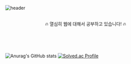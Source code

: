 ![header](https://capsule-render.vercel.app/api?type=venom&color=0:FF0000,100:1f20ff&fontColor=000712&fontSize=140&&animation=twinkling&height=120&desc=안녕하세요%20저의%20GITHUB에%20오신것을%20환영합니다.)
<br/>
<br/>
<div align="center">🔥 열심히 웹에 대해서 공부하고 있습니다! 🔥</div>
<br/>
<br/>
<br/>
<br/>

![Anurag's GitHub stats](https://github-readme-stats.vercel.app/api?username=rudrbgus&show_icons=true&theme=radical)
[![Solved.ac Profile](http://mazassumnida.wtf/api/v2/generate_badge?boj=rudrbgus)](https://solved.ac/rudrbgus/)



<!--
**rudrbgus/rudrbgus** is a ✨ _special_ ✨ repository because its `README.md` (this file) appears on your GitHub profile.

Here are some ideas to get you started:

- 🔭 I’m currently working on ...
- 🌱 I’m currently learning ...
- 👯 I’m looking to collaborate on ...
- 🤔 I’m looking for help with ...
- 💬 Ask me about ...
- 📫 How to reach me: ...
- 😄 Pronouns: ...
- ⚡ Fun fact: ...
-->
